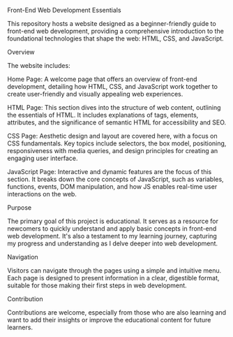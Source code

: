 Front-End Web Development Essentials

This repository hosts a website designed as a beginner-friendly guide to front-end web development, providing a comprehensive introduction to the foundational technologies that shape the web: HTML, CSS, and JavaScript.

Overview

The website includes:

Home Page: A welcome page that offers an overview of front-end development, detailing how HTML, CSS, and JavaScript work together to create user-friendly and visually appealing web experiences.

HTML Page: This section dives into the structure of web content, outlining the essentials of HTML. It includes explanations of tags, elements, attributes, and the significance of semantic HTML for accessibility and SEO.

CSS Page: Aesthetic design and layout are covered here, with a focus on CSS fundamentals. Key topics include selectors, the box model, positioning, responsiveness with media queries, and design principles for creating an engaging user interface.

JavaScript Page: Interactive and dynamic features are the focus of this section. It breaks down the core concepts of JavaScript, such as variables, functions, events, DOM manipulation, and how JS enables real-time user interactions on the web.

Purpose

The primary goal of this project is educational. It serves as a resource for newcomers to quickly understand and apply basic concepts in front-end web development. It's also a testament to my learning journey, capturing my progress and understanding as I delve deeper into web development.

Navigation

Visitors can navigate through the pages using a simple and intuitive menu. Each page is designed to present information in a clear, digestible format, suitable for those making their first steps in web development.

Contribution

Contributions are welcome, especially from those who are also learning and want to add their insights or improve the educational content for future learners.
